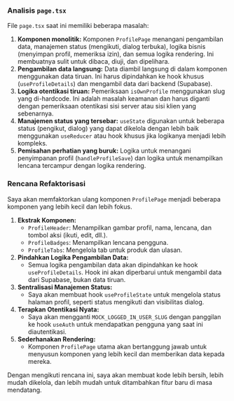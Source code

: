 
### Analisis `page.tsx`

File `page.tsx` saat ini memiliki beberapa masalah:

1.  **Komponen monolitik:** Komponen `ProfilePage` menangani pengambilan data, manajemen status (mengikuti, dialog terbuka), logika bisnis (menyimpan profil, memeriksa izin), dan semua logika rendering. Ini membuatnya sulit untuk dibaca, diuji, dan dipelihara.
2.  **Pengambilan data langsung:** Data diambil langsung di dalam komponen menggunakan data tiruan. Ini harus dipindahkan ke hook khusus (`useProfileDetails`) dan mengambil data dari backend (Supabase).
3.  **Logika otentikasi tiruan:** Pemeriksaan `isOwnProfile` menggunakan slug yang di-hardcode. Ini adalah masalah keamanan dan harus diganti dengan pemeriksaan otentikasi sisi server atau sisi klien yang sebenarnya.
4.  **Manajemen status yang tersebar:** `useState` digunakan untuk beberapa status (pengikut, dialog) yang dapat dikelola dengan lebih baik menggunakan `useReducer` atau hook khusus jika logikanya menjadi lebih kompleks.
5.  **Pemisahan perhatian yang buruk:** Logika untuk menangani penyimpanan profil (`handleProfileSave`) dan logika untuk menampilkan lencana tercampur dengan logika rendering.

### Rencana Refaktorisasi

Saya akan memfaktorkan ulang komponen `ProfilePage` menjadi beberapa komponen yang lebih kecil dan lebih fokus.

1.  **Ekstrak Komponen:**
    *   `ProfileHeader`: Menampilkan gambar profil, nama, lencana, dan tombol aksi (ikuti, edit, dll.).
    *   `ProfileBadges`: Menampilkan lencana pengguna.
    *   `ProfileTabs`: Mengelola tab untuk produk dan ulasan.
2.  **Pindahkan Logika Pengambilan Data:**
    *   Semua logika pengambilan data akan dipindahkan ke hook `useProfileDetails`. Hook ini akan diperbarui untuk mengambil data dari Supabase, bukan data tiruan.
3.  **Sentralisasi Manajemen Status:**
    *   Saya akan membuat hook `useProfileState` untuk mengelola status halaman profil, seperti status mengikuti dan visibilitas dialog.
4.  **Terapkan Otentikasi Nyata:**
    *   Saya akan mengganti `MOCK_LOGGED_IN_USER_SLUG` dengan panggilan ke hook `useAuth` untuk mendapatkan pengguna yang saat ini diautentikasi.
5.  **Sederhanakan Rendering:**
    *   Komponen `ProfilePage` utama akan bertanggung jawab untuk menyusun komponen yang lebih kecil dan memberikan data kepada mereka.

Dengan mengikuti rencana ini, saya akan membuat kode lebih bersih, lebih mudah dikelola, dan lebih mudah untuk ditambahkan fitur baru di masa mendatang.
